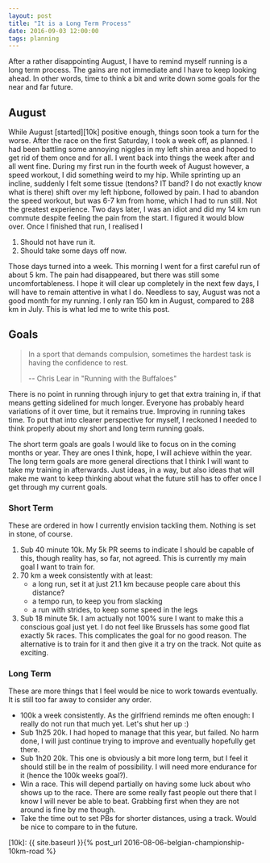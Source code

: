 ```yaml
---
layout: post
title: "It is a Long Term Process"
date: 2016-09-03 12:00:00
tags: planning
---
```


After a rather disappointing August, I have to remind myself running is a long
term process. The gains are not immediate and I have to keep looking ahead. In
other words, time to think a bit and write down some goals for the near and far
future.

## August

While August [started][10k] positive enough, things soon took a turn for the
worse.  After the race on the first Saturday, I took a week off, as planned. I
had been battling some annoying niggles in my left shin area and hoped to get
rid of them once and for all.  I went back into things the week after and all
went fine. During my first run in the fourth week of August however, a speed
workout, I did something weird to my hip. While sprinting up an incline,
suddenly I felt some tissue (tendons? IT band? I do not exactly know what is
there) shift over my left hipbone, followed by pain. I had to abandon the speed
workout, but was 6-7 km from home, which I had to run still. Not the greatest
experience. Two days later, I was an idiot and did my 14 km run commute despite
feeling the pain from the start. I figured it would blow over. Once I finished
that run, I realised I

1. Should not have run it.
2. Should take some days off now.

Those days turned into a week. This morning I went for a first careful run of
about 5 km. The pain had disappeared, but there was still some
uncomfortableness. I hope it will clear up completely in the next few days, I
will have to remain attentive in what I do. Needless to say, August was not a
good month for my running. I only ran 150 km in August, compared to 288 km in
July. This is what led me to write this post.

## Goals

> In a sport that demands compulsion, sometimes the hardest task is having the
> confidence to rest.
>
> -- Chris Lear in "Running with the Buffaloes"

There is no point in running through injury to get that extra training in, if
that means getting sidelined for much longer. Everyone has probably heard
variations of it over time, but it remains true. Improving in running takes
time. To put that into clearer perspective for myself, I reckoned I needed to
think properly about my short and long term running goals.

The short term goals are goals I would like to focus on in the coming months or
year. They are ones I think, hope, I will achieve within the year.  The long
term goals are more general directions that I think I will want to take my
training in afterwards. Just ideas, in a way, but also ideas that will make me
want to keep thinking about what the future still has to offer once I get
through my current goals.

### Short Term

These are ordered in how I currently envision tackling them. Nothing is set in
stone, of course.

1. Sub 40 minute 10k. My 5k PR seems to indicate I should be capable of this,
   though reality has, so far, not agreed. This is currently my main goal I
   want to train for.
2. 70 km a week consistently with at least:
    * a long run, set it at just 21.1 km because people care about this
      distance?
    * a tempo run, to keep you from slacking
    * a run with strides, to keep some speed in the legs
3. Sub 18 minute 5k. I am actually not 100% sure I want to make this a
    conscious goal just yet. I do not feel like Brussels has some good flat exactly
    5k races. This complicates the goal for no good reason. The alternative is to
    train for it and then give it a try on the track. Not quite as exciting.

### Long Term

These are more things that I feel would be nice to work towards eventually. It is still too far away to consider any order.

* 100k a week consistently. As the girlfriend reminds me often enough: I really
  do not run that much yet. Let's shut her up :)
* Sub 1h25 20k. I had hoped to manage that this year, but failed. No harm done,
  I will just continue trying to improve and eventually hopefully get there.
* Sub 1h20 20k. This one is obviously a bit more long term, but I feel it
  should still be in the realm of possibility. I will need more endurance for
  it (hence the 100k weeks goal?).
* Win a race. This will depend partially on having some luck about who shows up
  to the race. There are some really fast people out there that I know I will
  never be able to beat. Grabbing first when they are not around is fine by me
  though.
* Take the time out to set PBs for shorter distances, using a track. Would be
  nice to compare to in the future.

[10k]: {{ site.baseurl }}{% post_url 2016-08-06-belgian-championship-10km-road %}
